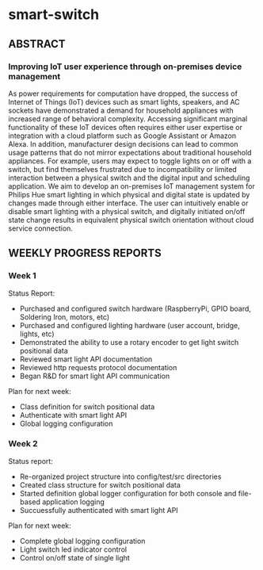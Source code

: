 # smart-switch


## ABSTRACT

### Improving IoT user experience through on-premises device management #

As power requirements for computation have dropped, the success of Internet of Things (IoT) devices such as smart lights, speakers, and AC sockets have demonstrated a demand for household appliances with increased range of behavioral complexity. Accessing significant marginal functionality of these IoT devices often requires either user expertise or integration with a cloud platform such as Google Assistant or Amazon Alexa. In addition, manufacturer design decisions can lead to common usage patterns that do not mirror expectations about traditional household appliances. For example, users may expect to toggle lights on or off with a switch, but find themselves frustrated due to incompatibility or limited interaction between a physical switch and the digital input and scheduling application. We aim to develop an on-premises IoT management system for Philips Hue smart lighting in which physical and digital state is updated by changes made through either interface. The user can intuitively enable or disable smart lighting with a physical switch, and digitally initiated on/off state change results in equivalent physical switch orientation without cloud service connection. 

## WEEKLY PROGRESS REPORTS

### Week 1

Status Report:
* Purchased and configured switch hardware (RaspberryPi, GPIO board, Soldering Iron, motors, etc)
* Purchased and configured lighting hardware (user account, bridge, lights, etc)
* Demonstrated the ability to use a rotary encoder to get light switch positional data
* Reviewed smart light API documentation
* Reviewed http requests protocol documentation
* Began R&D for smart light API communication

Plan for next week:
* Class definition for switch positional data
* Authenticate with smart light API 
* Global logging configuration

### Week 2

Status report:
* Re-organized project structure into config/test/src directories
* Created class structure for switch positional data
* Started definition global logger configuration for both console and file-based application logging
* Succuessfully authenticated with smart light API

Plan for next week:
* Complete global logging configuration
* Light switch led indicator control
* Control on/off state of single light
